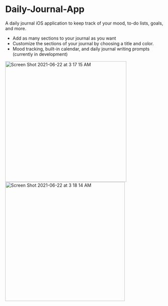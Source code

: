 # Daily-Journal-App
A daily journal iOS application to keep track of your mood, to-do lists, goals, and more.
- Add as many sections to your journal as you want
- Customize the sections of your journal by choosing a title and color.
- Mood tracking, built-in calendar, and daily journal writing prompts (currently in development)

<img width="385" alt="Screen Shot 2021-06-22 at 3 17 15 AM" src="https://user-images.githubusercontent.com/29238419/122880942-95b81380-d308-11eb-9f19-bc6346c730a6.png">
<img width="380" alt="Screen Shot 2021-06-22 at 3 18 14 AM" src="https://user-images.githubusercontent.com/29238419/122880944-9650aa00-d308-11eb-82d6-61f141316989.png">
